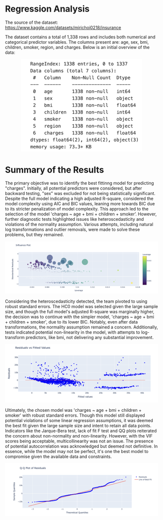 # Regression Analysis

The source of the dataset: https://www.kaggle.com/datasets/mirichoi0218/insurance

The dataset contains a total of 1,338 rows and includes both numerical and categorical predictor variables. The columns present are: age, sex, bmi, children, smoker, region, and charges. Below is an initial overview of the data:

<p align="center">
  <kbd><img src="images/screenshot_1.png" width=400></img></kbd>
</p>

# Summary of the Results

The primary objective was to identify the best fittinng model for predicting "charges". Initially, all potential predictors were considered, but after backward testing, "sex" was excluded for not being statistically significant. Despite the full model indicating a high adjusted R-square, considered the model complexity using AIC and BIC values, leaning more towards BIC due to its stricter penalization of model complexity. This approach led to the selection of the model 'charges ~ age + bmi + children + smoker’. However, further diagnostic tests highlighted issues like heteroscedasticity and violations of the normality assumption. Various attempts, including natural log transformations and outlier removals, were made to solve these problems, but they remained.

<p align="center">
  <kbd><img src="images/screenshot_2.png" width=600></img></kbd>
</p>

Considering the heteroscedasticity detected, the team pivoted to using robust standard errors. The HC0 model was selected given the large sample size, and though the full model's adjusted R-square was marginally higher, the decision was to continue with the simpler model, 'charges ~ age + bmi + children + smoker', due to its lower BIC. Notably, even after data transformations, the normality assumption remained a concern. Additionally, tests indicated potential non-linearity in the model, with attempts to log-transform predictors, like bmi, not delivering any substantial improvement. 

<p align="center">
  <kbd><img src="images/screenshot_3.png" width=600></img></kbd>
</p>

Ultimately, the chosen model was 'charges ~ age + bmi + children + smoker' with robust standard errors. Though this model still displayed potential violations of some linear regression assumptions, it was deemed the best fit given the large sample size and intent to retain all data points. Indicators like the Jarque-Bera test, lack of fit F test and QQ plots reiterated the concern about non-normality and non-linearity. However, with the VIF scores being acceptable, multicollinearity was not an issue. The presence of potential autocorrelation was acknowledged but deemed not definitive. In essence, while the model may not be perfect, it's one the best model to compromise given the available data and constraints.

<p align="center">
  <kbd><img src="images/screenshot_4.png" width=600></img></kbd>
</p>
